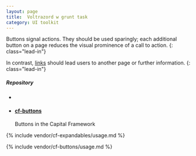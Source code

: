 ```yaml
---
layout: page
title:  Voltrazord w grunt task
category: UI toolkit
---
```


<div class="content-50 content-first">

Buttons signal actions. They should be used sparingly; each additional button on a page reduces the visual prominence of a call to action. 
{: class="lead-in"}

In contrast, <a href="/design-manual/ui-toolkit/links.html">links</a> should lead users to another page or further information.
{: class="lead-in"}

</div>

<div class="content-50 content-last">
  <h5 class="repo-list-header">Repository</h5>
  <ul class="repo-list">
    <li>
      <span class="cf-icon cf-icon-github"></span>
    </li>
    <li>
      <a href="https://github.com/cfpb/cf-buttons"><h4>cf-buttons</h4></a>
      <p>Buttons in the Capital Framework</p>
    </li>
  </ul>
</div>

{% include vendor/cf-expandables/usage.md %}

{% include vendor/cf-buttons/usage.md %}

